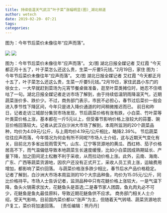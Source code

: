 ```yaml
---
title: 持续低温天气武汉“叶子菜”涨幅明显(图)_湖北频道
author: wetech
date: 2019-02-20- 07:21
tags: 
categories: 
---
```

图为：今年节后菜价未像往年“应声而落”。
<!-- more -->
                
<img align="center" border="0" src="http://p1.ifengimg.com/a/2019_08/454a310eff36226_size32_w413_h310.jpg" />
                
<img align="center" border="0" src="http://p2.ifengimg.com/a/2016/0810/204c433878d5cf9size1_w16_h16.png" />
            
图为：今年节后菜价未像往年“应声而落”。 文/图 湖北日报全媒记者 艾红霞 “今天都正月十五了，叶子菜怎么还这么贵，生菜一斤要5元钱。”2月19日，家住
图为：今年节后菜价未像往年“应声而落”。
文/图 湖北日报全媒记者 艾红霞
“今天都正月十五了，叶子菜怎么还这么贵，生菜一斤要5元钱。”2月19日，家住武昌小东门的徐女士，一大早就赶到菜场为元宵节餐桌做准备，逛至叶菜类摊位时，她忍不住嘀咕了一句。湖北日报全媒记者走访市场了解到，由于持续低温阴雨降温天气，近期蔬菜涨价多、跌价少。不过，商务部门表示，市民不必担心，春节过后菜价一般会进入季节性下降区间，今年只是进入降价通道的时间稍微推迟而已。
前日和昨日，记者走访江城部分集贸市场发现，节后蔬菜价格有涨有跌，小白菜、竹叶菜等叶类菜价格上涨，基本都在一斤5元以上，但受春节影响价格上涨较大的蒜薹、豌豆价格回落较大。记者从武汉白沙洲大市场了解到，本周所监测的20个蔬菜品种，均价为4.09元/公斤，与上周均价4.19元/公斤相比，略降2.39%。
节后蔬菜往往应声而落，今年情况为何会有所不同呢?市场人士介绍，这与近期天气变化有关，目前北方多省出现雨雪天气，山东、辽宁等货源地的黄瓜、西红柿、茄子价格居高不下，而气温偏低导致本地蔬菜生长速度缓慢，比如小白菜因成熟期延长、产量下降，加之田间泥土松散不利于采收，从而拉动价格上涨。此外，云南、海南、广东、广西等蔬菜货源地，因农户还没有正式开工，采收人员工资上涨，运输费用增加，都影响了菜价回落。
与蔬菜价格涨多跌少相比，春节后水产品价格稳定。记者了解到，白沙洲大市场本周监测的10个大宗品种鱼，均价为15.05元/公斤，同比价格持平。市场人士告诉记者，监测品种中只有花鲢价格上涨较大，一是气温下降，鱼头火锅需求加大，花鲢鱼头是首选;二是春节家人团圆，鱼丸肉丸必不可少，花鲢鱼是鱼丸最佳原料，导致近期花鲢鱼供不应求。
商务部门相关人士介绍，受天气影响，目前国内菜价都以“涨声”为主，但随着天气转晴、蔬菜货源地农户复工，菜价将加速回落。
 
[责任编辑：熊丹丹]
            
